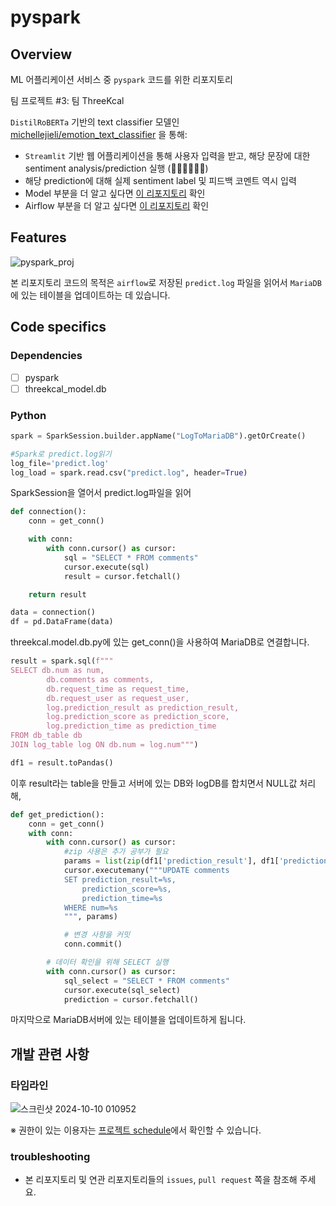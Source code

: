 # pyspark
## Overview
ML 어플리케이션 서비스 중 `pyspark` 코드를 위한 리포지토리

팀 프로젝트 #3: 팀 ThreeKcal

`DistilRoBERTa` 기반의 text classifier 모델인 [michellejieli/emotion_text_classifier](https://huggingface.co/michellejieli/emotion_text_classifier) 을 통해:
- `Streamlit` 기반 웹 어플리케이션을 통해 사용자 입력을 받고, 해당 문장에 대한 sentiment analysis/prediction 실행 (🤬🤢😀😐😭😲)
- 해당 prediction에 대해 실제 sentiment label 및 피드백 코멘트 역시 입력
- Model 부분을 더 알고 싶다면 [이 리포지토리](https://github.com/ThreeKcal/model/tree/main) 확인
- Airflow 부분을 더 알고 싶다면 [이 리포지토리](https://github.com/ThreeKcal/dags/tree/main)  확인


## Features
![pyspark_proj](https://github.com/user-attachments/assets/c678225e-e5c0-4da0-9cac-b8025b5a8a74)

본 리포지토리 코드의 목적은 `airflow`로 저장된 `predict.log` 파일을 읽어서 `MariaDB`에 있는 테이블을 업데이트하는 데 있습니다. 

## Code specifics
### Dependencies
- [ ] pyspark
- [ ] threekcal_model.db

### Python
```python
spark = SparkSession.builder.appName("LogToMariaDB").getOrCreate()

#Spark로 predict.log읽기
log_file='predict.log'
log_load = spark.read.csv("predict.log", header=True)
```
SparkSession을 열어서 predict.log파일을 읽어

```python
def connection():
    conn = get_conn()

    with conn:
        with conn.cursor() as cursor:
            sql = "SELECT * FROM comments"
            cursor.execute(sql)
            result = cursor.fetchall()

    return result

data = connection()
df = pd.DataFrame(data)
```
threekcal.model.db.py에 있는 get_conn()을 사용하여 MariaDB로 연결합니다.

```python
result = spark.sql(f"""
SELECT db.num as num,
        db.comments as comments,
        db.request_time as request_time,
        db.request_user as request_user,
        log.prediction_result as prediction_result,
        log.prediction_score as prediction_score,
        log.prediction_time as prediction_time
FROM db_table db
JOIN log_table log ON db.num = log.num""")

df1 = result.toPandas()
```
이후 result라는 table을 만들고 서버에 있는 DB와 logDB를 합치면서 NULL값 처리해,

```python
def get_prediction():
    conn = get_conn()
    with conn:
        with conn.cursor() as cursor:
            #zip 사용은 추가 공부가 필요
            params = list(zip(df1['prediction_result'], df1['prediction_score'], df1['prediction_time'], df1['num']))
            cursor.executemany("""UPDATE comments
            SET prediction_result=%s,
                prediction_score=%s,
                prediction_time=%s
            WHERE num=%s
            """, params)

            # 변경 사항을 커밋
            conn.commit()

        # 데이터 확인을 위해 SELECT 실행
        with conn.cursor() as cursor:
            sql_select = "SELECT * FROM comments"
            cursor.execute(sql_select)
            prediction = cursor.fetchall()

```
마지막으로 MariaDB서버에 있는 테이블을 업데이트하게 됩니다.


## 개발 관련 사항
### 타임라인
![스크린샷 2024-10-10 010952](https://github.com/user-attachments/assets/7bed00cb-272e-49e1-83f4-3986dd6bfcff)

※ 권한이 있는 이용자는 [프로젝트 schedule](https://github.com/orgs/ThreeKcal/projects/1/views/4)에서 확인할 수 있습니다.

### troubleshooting
- 본 리포지토리 및 연관 리포지토리들의 `issues`, `pull request` 쪽을 참조해 주세요.
